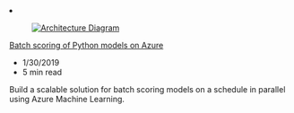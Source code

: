 <!-- Thie file is automatically generated by build/architectures/build_index.py.  Any updates will be lost. -->
<li class="grid-item item-column" data-categories="AI + Machine Learning Developer Tools ">
<article class="card">
    <div class="card-header has-margin-bottom-none" aria-hidden="true">
        <figure class="image diagram has-height-175 has-overflow-hidden level">
            <a href="/azure/architecture/reference-architectures/ai/batch-scoring-python"><img src="/azure/architecture/browse/thumbs/batch-scoring-python.png" class="diagram" alt="Architecture Diagram" data-linktype="relative-path"></a>
        </figure>
    </div>
    <div class="card-content">
        <a class="card-content-title has-margin-top-none" href="/azure/architecture/reference-architectures/ai/batch-scoring-python">
            <p>Batch scoring of Python models on Azure</p>
        </a>
        <ul class="card-content-metadata">
            <li>1/30/2019</li>
            <li>5 min read</li>
        </ul>
        <p class="card-content-description">Build a scalable solution for batch scoring models on a schedule in parallel using Azure Machine Learning.</p>
        <div class="bottom-to-top-fade is-hidden-mobile"></div>
    </div>
</article>
</li>
